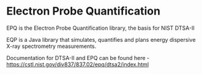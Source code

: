 # Electron Probe Quantification
EPQ is the Electron Probe Quantification library, the basis for NIST DTSA-II

EQP is a Java library that simulates, quantifies and plans energy dispersive X-ray spectrometry measurements.

Documentation for DTSA-II and EPQ can be found here - https://cstl.nist.gov/div837/837.02/epq/dtsa2/index.html
